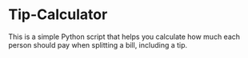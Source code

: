 # Tip-Calculator
This is a simple Python script that helps you calculate how much each person should pay when splitting a bill, including a tip.
